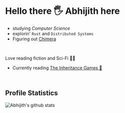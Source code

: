 # Hello there 🖐️ Abhijith here
- studying _Computer Science_
- explorin' `Rust` and `Distributed Systems`
- Figuring out [Chimera](https://github.com/AMS003010/Chimera)
<br/>

Love reading fiction and Sci-Fi 📖😌
- Currently reading [The Inheritance Games 🎲](https://www.goodreads.com/book/show/52439531-the-inheritance-games)

<br/>

## Profile Statistics
![Abhijith's github stats](https://github-readme-stats.vercel.app/api?username=AMS003010&show_icons=true&theme=gruvbox&count_private=true)

